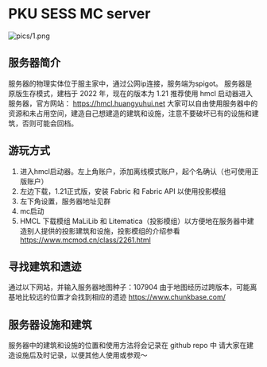 # PKU SESS MC server

![pics/1.png](pics/1.png)

## 服务器简介
服务器的物理实体位于服主家中，通过公网ip连接，服务端为spigot。
服务器是原版生存模式，建档于 2022 年，现在的版本为 1.21
推荐使用 hmcl 启动器进入服务器，官方网站： <https://hmcl.huangyuhui.net>
大家可以自由使用服务器中的资源和未占用空间，建造自己想建造的建筑和设施，注意不要破坏已有的设施和建筑，否则可能会回档。

## 游玩方式
1. 进入hmcl启动器。左上角账户，添加离线模式账户，起个名确认（也可使用正版账户）
2. 左边下载，1.21正式版，安装 Fabric 和 Fabric API 以使用投影模组
3. 左下角设置，服务器地址见群
4. mc启动
5. HMCL 下载模组 MaLiLib 和 Litematica（投影模组）以方便地在服务器中建造别人提供的投影建筑和设施，投影模组的介绍参看 https://www.mcmod.cn/class/2261.html

## 寻找建筑和遗迹
通过以下网站，并输入服务器地图种子：107904
由于地图经历过跨版本，可能离基地比较远的位置才会找到相应的遗迹
<https://www.chunkbase.com/>

## 服务器设施和建筑
服务器中的建筑和设施的位置和使用方法将会记录在 github repo 中
请大家在建造设施后及时记录，以便其他人使用或参观～
